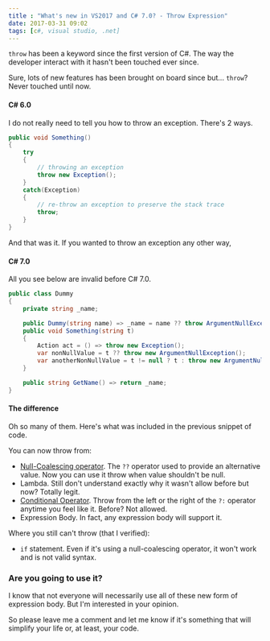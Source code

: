 ```yaml
---
title : "What's new in VS2017 and C# 7.0? - Throw Expression"
date: 2017-03-31 09:02
tags: [c#, visual studio, .net]
---
```


`throw` has been a keyword since the first version of C#. The way the developer interact with it hasn't been touched ever since.

Sure, lots of new features has been brought on board since but... `throw`? Never touched until now.

#### C# 6.0

I do not really need to tell you how to throw an exception. There's 2 ways.

```csharp
public void Something()
{
    try
    {
        // throwing an exception
        throw new Exception();
    }
    catch(Exception)
    {
        // re-throw an exception to preserve the stack trace
        throw;
    }
}
```

And that was it. If you wanted to throw an exception any other way,

#### C# 7.0

All you see below are invalid before C# 7.0.

```csharp
public class Dummy
{
    private string _name;

    public Dummy(string name) => _name = name ?? throw ArgumentNullException(nameof(name));
    public void Something(string t)
    {
        Action act = () => throw new Exception();
        var nonNullValue = t ?? throw new ArgumentNullException();
        var anotherNonNullValue = t != null ? t : throw new ArgumentNullException();    
    }

    public string GetName() => return _name;
}
```

#### The difference

Oh so many of them. Here's what was included in the previous snippet of code.

You can now throw from:

* [Null-Coalescing operator](https://msdn.microsoft.com/en-us/library/ms173224.aspx). The `??` operator used to provide an alternative value. Now you can use it throw when value shouldn't be null.
* Lambda. Still don't understand exactly why it wasn't allow before but now? Totally legit.
* [Conditional Operator](https://msdn.microsoft.com/en-us/library/ty67wk28.aspx). Throw from the left or the right of the `?:` operator anytime you feel like it. Before? Not allowed.
* Expression Body. In fact, any expression body will support it.

Where you still can't throw (that I verified):

* `if` statement. Even if it's using a null-coalescing operator, it won't work and is not valid syntax.

### Are you going to use it?

I know that not everyone will necessarily use all of these new form of expression body. But I'm interested in your opinion.

So please leave me a comment and let me know if it's something that will simplify your life or, at least, your code.
